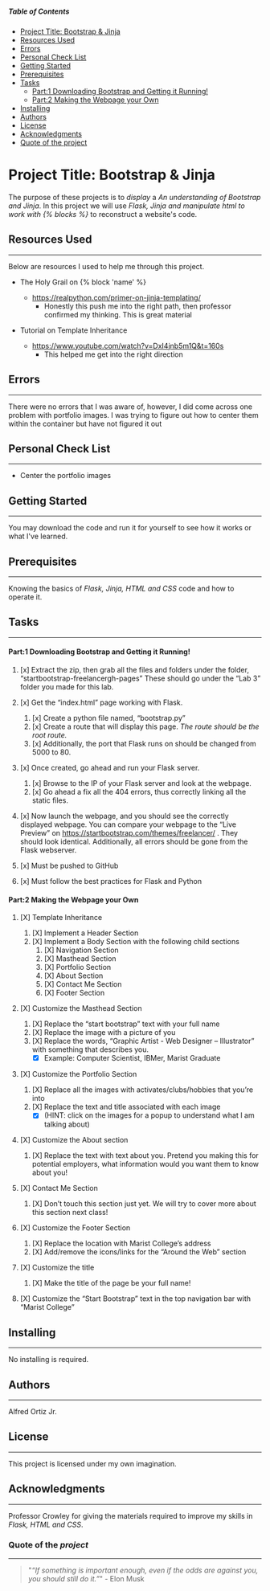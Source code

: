 
<!-- Table of contents for people navigate quicker
*Issues exist with the spacing within the ID call '%20' is not working properly and will not link to topics unable to resolve-->
##### Table of Contents
- [Project Title: Bootstrap & Jinja](#project-title-bootstrap--jinja)
- [Resources Used](#Resources-Used)
- [Errors](#Errors)
- [Personal Check List](#Personal-Check-List)
- [Getting Started](#Getting-Started)
- [Prerequisites](#Prerequisites)
- [Tasks](#Tasks)
    * [Part:1 Downloading Bootstrap and Getting it Running!](#part1-downloading-bootstrap-and-getting-it-running)
    * [Part:2 Making the Webpage your Own](#part2-making-the-webpage-your-own)
- [Installing](#Installing)
- [Authors](#Authors)
- [License](#License)
- [Acknowledgments](#Acknowledgments)
- [Quote of the project](#Quote-of-the-project)

<!--The project name for this assignment-->
# Project Title: Bootstrap & Jinja

The purpose of these projects is to *display* a *An understanding of Bootstrap and Jinja*. In this project we will use *Flask, Jinja and manipulate  html to work with {% blocks %}* to reconstruct a website's code.
<!--Resources I used to research and help me conceptually-->
## Resources Used
----
Below are resources I used to help me through this project.

* The Holy Grail on {% block 'name' %}
    * https://realpython.com/primer-on-jinja-templating/
        * Honestly this push me into the right path, then professor confirmed my thinking. This is great material

* Tutorial on Template Inheritance
    * https://www.youtube.com/watch?v=DxI4jnb5m1Q&t=160s
        * This helped me get into the right direction

<!--List of Erros I'm facing-->
## Errors
----

 There were no errors that I was aware of, however, I did come across one problem with portfolio images. I was trying to figure out how to center them within the container but have not figured it out
<!--Things that I want to add to the project-->
## Personal Check List
----

* Center the portfolio images
<!--To explain how to start-->
## Getting Started
---- 

You may download the code and run it for yourself to see how it works or what I've learned.
<!--The knowledge required before moving on-->
## Prerequisites
----

Knowing the basics of *Flask, Jinja, HTML and CSS* code and how to operate it.
<!--List of Tasks-->
## Tasks
---
<!--Tasks for Project:1-->
#### Part:1 Downloading Bootstrap and Getting it Running!

1. [x] Extract the zip, then grab all the files and folders under the folder, “startbootstrap-freelancergh-pages” These should go under the “Lab 3” folder you made for this lab.

2. [x] Get the “index.html” page working with Flask. 
    1. [x] Create a python file named, “bootstrap.py”
    2. [x] Create a route that will display this page. *The route should be the root route.* 
    3. [x] Additionally, the port that Flask runs on should be changed from 5000 to 80. 

3. [x] Once created, go ahead and run your Flask server. 
    1. [x] Browse to the IP of your Flask server and look at the webpage. 
    2. [x] Go ahead a fix all the 404 errors, thus correctly linking all the static files. 
   
4. [x] Now launch the webpage, and you should see the correctly displayed webpage. You can compare your webpage to the “Live Preview” on https://startbootstrap.com/themes/freelancer/ . They should look identical. Additionally, all errors should be gone from the Flask webserver.
5. [x] Must be pushed to GitHub
6. [x] Must follow the best practices for Flask and Python
<!--Tasks for Project:2-->
#### Part:2 Making the Webpage your Own

1. [X] Template Inheritance
    1. [X] Implement a Header Section
    2. [X] Implement a Body Section with the following child sections
        1. [X] Navigation Section
        2. [X] Masthead Section
        3. [X] Portfolio Section
        4. [X] About Section
        5. [X] Contact Me Section
        6. [X] Footer Section

2. [X] Customize the Masthead Section
    1. [X] Replace the “start bootstrap” text with your full name
    2. [X] Replace the image with a picture of you
    3. [X] Replace the words, “Graphic Artist - Web Designer – Illustrator” with something that describes you.
        * [X] Example: Computer Scientist, IBMer, Marist Graduate

3. [X] Customize the Portfolio Section
    1. [X] Replace all the images with activates/clubs/hobbies that you’re into
    2. [X] Replace the text and title associated with each image 
        * [X] (HINT: click on the images for a popup to understand what I am talking about)

4. [X] Customize the About section
    1. [X] Replace the text with text about you. Pretend you making this for potential employers, what information would you want them to know about you!

5. [X] Contact Me Section
    1. [X] Don’t touch this section just yet. We will try to cover more about this section next class!

6. [X] Customize the Footer Section
    1. [X] Replace the location with Marist College’s address
    2. [X] Add/remove the icons/links for the “Around the Web” section

7. [X] Customize the title
    1. [X] Make the title of the page be your full name!

8. [X] Customize the “Start Bootstrap” text in the top navigation bar with “Marist College”

<!--Installing Heading (none required)-->
## Installing
---

No installing is required.
<!--Author Heading-->
## Authors
---

Alfred Ortiz Jr. 
<!--Licensing Heading-->
## License
---

This project is licensed under my own imagination. 
<!--Acknowledgements Heading-->
## Acknowledgments
---

Professor Crowley for giving the materials required to improve my skills in *Flask, HTML and CSS*.
<!--Quote od the "project" Heading-->
### Quote of the *project*
---
>"*“If something is important enough, even if the odds are against you, you should still do it.”*" - Elon Musk